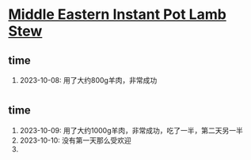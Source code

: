 # [Middle Eastern Instant Pot Lamb Stew](https://www.feastingathome.com/instant-pot-middle-eastern-lamb-stew/)

## time
1. 2023-10-08: 用了大约800g羊肉，非常成功


# [](https://twosleevers.com/pressure-cooker-lamb-rogan-josh/)

## time
1. 2023-10-09: 用了大约1000g羊肉，非常成功，吃了一半，第二天另一半
2. 2023-10-10: 没有第一天那么受欢迎
2. 
